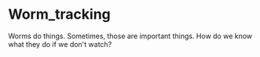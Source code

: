 # Worm_tracking
Worms do things. Sometimes, those are important things. How do we know what they do if we don't watch?
